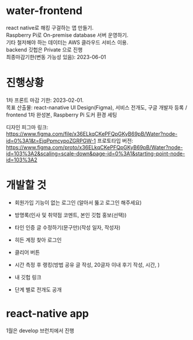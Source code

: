 # water-frontend
react native로 해킹 구걸하는 앱 만들기.    
Raspberry Pi로 On-premise database 서버 운영하기.  
기타 철저해야 하는 데이터는 AWS 클라우드 서비스 이용.   
backend 깃헙은 Private 으로 진행     
최종마감기한(변동 가능성 있음): 2023-06-01       

# 진행상황
1차 프론트 마감 기한: 2023-02-01.         
목표 산출물: react-nanative UI Design(Figma), 서비스 전개도, 구글 개발자 등록 / frontend 1차 완성본, Raspberry Pi 도커 환경 세팅   
   
디자인 피그마 링크: https://www.figma.com/file/x36ELkqCKePFQpGKyB69pB/Water?node-id=0%3A1&t=EjqPpmcypoZGRPGW-1
프로토타입 버전: https://www.figma.com/proto/x36ELkqCKePFQpGKyB69pB/Water?node-id=103%3A2&scaling=scale-down&page-id=0%3A1&starting-point-node-id=103%3A2    


# 개발할 것
- 회원가입 기능이 없는 로그인 (알아서 뚫고 로그인 해주세요)
- 방명록(인사 및 취약점 코멘트, 본인 깃헙 홍보(선택))
- 타인 인증 글 수정하기(문구만)(작성 일자, 작성자)
- 히든 계정 찾아 로그인
- 클리어 버튼
- 시간 측정 후 랭킹(방법 공유 글 작성, 20글자 이내 후기 작성, 시간, )
- 내 깃헙 링크

- 단계 별로 전개도 공개

# react-native app
1월은 develop 브런치에서 진행
